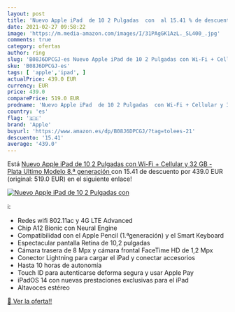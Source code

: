 ```yaml
---
layout: post
title: 'Nuevo Apple iPad  de 10 2 Pulgadas  con  al 15.41 % de descuento'
date: 2021-02-27 09:58:22
image: 'https://m.media-amazon.com/images/I/31PAgGK1AzL._SL400_.jpg'
comments: true
category: ofertas
author: ring
slug: 'B08J6DPCGJ-es Nuevo Apple iPad de 10 2 Pulgadas con Wi-Fi + Cellular y...'
sku: 'B08J6DPCGJ-es'
tags: [ 'apple','ipad', ]
actualPrice: 439.0 EUR
currency: EUR
price: 439.0
comparePrice: 519.0 EUR
prodname: 'Nuevo Apple iPad  de 10 2 Pulgadas  con Wi-Fi + Cellular y 32 GB  - Plata  Ultimo Modelo  8.ª generación '
country: 'es'
flag: '🇪🇸'
brand: 'Apple'
buyurl: 'https://www.amazon.es/dp/B08J6DPCGJ/?tag=tolees-21'
descuento: '15.41'
average: '439.0'
---
```


Está [Nuevo Apple iPad  de 10 2 Pulgadas  con Wi-Fi + Cellular y 32 GB  - Plata  Ultimo Modelo  8.ª generación ](https://www.amazon.es/dp/B08J6DPCGJ/?tag=tolees-21) con 15.41 de descuento por 439.0 EUR (original: 519.0 EUR) en el siguiente enlace!

[![Nuevo Apple iPad  de 10 2 Pulgadas  con ](https://m.media-amazon.com/images/I/31PAgGK1AzL._SL400_.jpg)](https://www.amazon.es/dp/B08J6DPCGJ/?tag=tolees-21)

ℹ️:

- Redes wifi 802.11ac y 4G LTE Advanced
- Chip A12 Bionic con Neural Engine
- Compatibilidad con el Apple Pencil (1.ªgeneración) y el Smart Keyboard
- Espectacular pantalla Retina de 10,2 pulgadas
- Cámara trasera de 8 Mpx y cámara frontal FaceTime HD de 1,2 Mpx
- Conector Lightning para cargar el iPad y conectar accesorios
- Hasta 10 horas de autonomía
- Touch ID para autenticarse deforma segura y usar Apple Pay
- iPadOS 14 con nuevas prestaciones exclusivas para el iPad
- Altavoces estéreo

[🛒 Ver la oferta!!](https://www.amazon.es/dp/B08J6DPCGJ/?tag=tolees-21)
